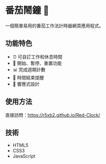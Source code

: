 # 番茄鬧鐘 🍅

一個簡單易用的番茄工作法計時器網頁應用程式。

## 功能特色
- ⏰ 可自訂工作和休息時間
- 🎯 開始、暫停、重置功能
- 📊 完成週期計數
- 🔔 時間結束提醒
- 📱 響應式設計

## 使用方法
直接訪問：https://r5xb2.github.io/Red-Clock/

## 技術
- HTML5
- CSS3
- JavaScript
